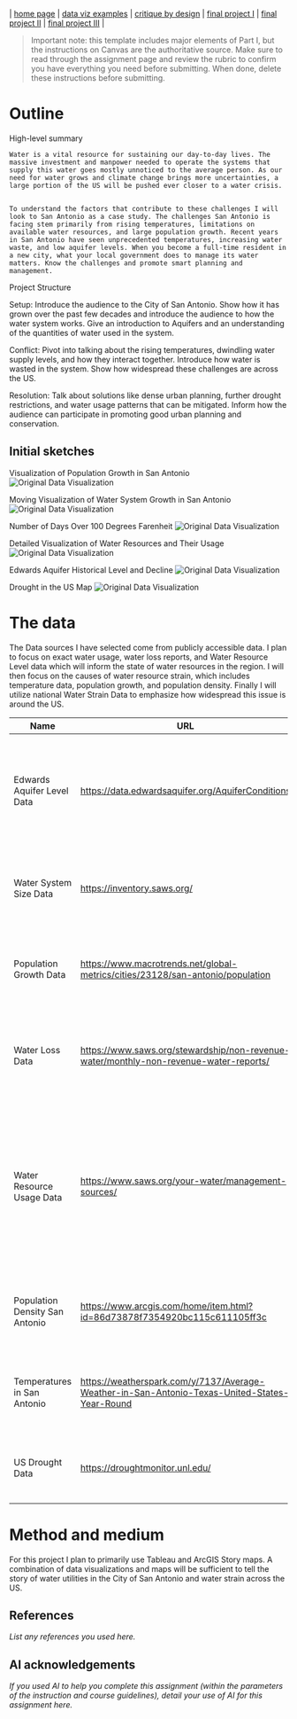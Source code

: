 | [home page](https://cmustudent.github.io/tswd-portfolio-templates/) | [data viz examples](dataviz-examples) | [critique by design](critique-by-design) | [final project I](final-project-part-one) | [final project II](final-project-part-two) | [final project III](final-project-part-three) |


> Important note: this template includes major elements of Part I, but the instructions on Canvas are the authoritative source.  Make sure to read through the assignment page and review the rubric to confirm you have everything you need before submitting.  When done, delete these instructions before submitting.

# Outline
High-level summary

	Water is a vital resource for sustaining our day-to-day lives. The massive investment and manpower needed to operate the systems that supply this water goes mostly unnoticed to the average person. As our need for water grows and climate change brings more uncertainties, a large portion of the US will be pushed ever closer to a water crisis. 

 
	To understand the factors that contribute to these challenges I will look to San Antonio as a case study. The challenges San Antonio is facing stem primarily from rising temperatures, limitations on available water resources, and large population growth. Recent years in San Antonio have seen unprecedented temperatures, increasing water waste, and low aquifer levels. When you become a full-time resident in a new city, what your local government does to manage its water matters. Know the challenges and promote smart planning and management.

 
Project Structure

Setup: 
Introduce the audience to the City of San Antonio. Show how it has grown over the past few decades and introduce the audience to how the water system works. Give an introduction to Aquifers and an understanding of the quantities of water used in the system.

Conflict: 
Pivot into talking about the rising temperatures, dwindling water supply levels, and how they interact together. Introduce how water is wasted in the system. Show how widespread these challenges are across the US.

Resolution:
Talk about solutions like dense urban planning, further drought restrictions, and water usage patterns that can be mitigated. Inform how the audience can participate in promoting good urban planning and conservation.


## Initial sketches

Visualization of Population Growth in San Antonio
![Original Data Visualization](https://raw.githubusercontent.com/LiamCoffey6/coffey-dataviz-portfolio/main/Population_Image.jpg)

Moving Visualization of Water System Growth in San Antonio
![Original Data Visualization](https://raw.githubusercontent.com/LiamCoffey6/coffey-dataviz-portfolio/main/Pipe_Growth_Image.jpg)

Number of Days Over 100 Degrees Farenheit
![Original Data Visualization](https://raw.githubusercontent.com/LiamCoffey6/coffey-dataviz-portfolio/main/Temperature_Image.jpg)

Detailed Visualization of Water Resources and Their Usage
![Original Data Visualization](https://raw.githubusercontent.com/LiamCoffey6/coffey-dataviz-portfolio/main/Water_Resource_Image.jpg)

Edwards Aquifer Historical Level and Decline
![Original Data Visualization](https://raw.githubusercontent.com/LiamCoffey6/coffey-dataviz-portfolio/main/Aquifer_Level_Image.jpg)

Drought in the US Map
![Original Data Visualization](https://raw.githubusercontent.com/LiamCoffey6/coffey-dataviz-portfolio/main/US_Map_Image.jpg)

# The data
The Data sources I have selected come from publicly accessible data. I plan to focus on exact water usage, water loss reports, and Water Resource Level data which will inform the state of water resources in the region. I will then focus on the causes of water resource strain, which includes temperature data, population growth, and population density. Finally I will utilize national Water Strain Data to emphasize how widespread this issue is around the US.

| Name | URL | Description |
|------|-----|-------------|
|   Edwards Aquifer Level Data   |   https://data.edwardsaquifer.org/AquiferConditions  |       This Data shows the historical level for the Edwards Aquifer (top water supply for San Antonio)      |
|   Water System Size Data   |   https://inventory.saws.org/  |      This data shows the size of the water system's service area       |
|   Population Growth Data   |   https://www.macrotrends.net/global-metrics/cities/23128/san-antonio/population  |      This data shows the population growth of San Antonio over many years       |
|   Water Loss Data   |   https://www.saws.org/stewardship/non-revenue-water/monthly-non-revenue-water-reports/  |      This data shows the moving average for percentage of water loss within the system       |
|   Water Resource Usage Data   |   https://www.saws.org/your-water/management-sources/  |       This data contains info on the many different water sources within the system, including total amount of water and homes served.      |
|   Population Density San Antonio   |   https://www.arcgis.com/home/item.html?id=86d73878f7354920bc115c611105ff3c  |       This is a geographic view of population density within San Antonio      |
|   Temperatures in San Antonio   |   https://weatherspark.com/y/7137/Average-Weather-in-San-Antonio-Texas-United-States-Year-Round  |       This data contains historical temperature data within the city of San Antonio      |
|   US Drought Data   |   https://droughtmonitor.unl.edu/  |       This data contains drought information across the US     |

# Method and medium
For this project I plan to primarily use Tableau and ArcGIS Story maps. A combination of data visualizations and maps will be sufficient to tell the story of water utilities in the City of San Antonio and water strain across the US.

## References
_List any references you used here._

## AI acknowledgements
_If you used AI to help you complete this assignment (within the parameters of the instruction and course guidelines), detail your use of AI for this assignment here._
